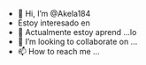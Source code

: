 - 👋 Hi, I’m @Akela184
- Estoy interesado en 
- 🌱 Actualmente estoy aprend ...lo 
- 💞️ I’m looking to collaborate on ...
- 📫 How to reach me ...

<!---
Akela184/Akela184 is a ✨ special ✨ repository because its `README.md` (this file) appears on your GitHub profile.
You can click the Preview link to take a look at your changes.
--->
